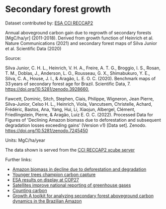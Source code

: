 # Secondary forest growth

Dataset contributed by: [ESA CCI RECCAP2](https://climate.esa.int/en/projects/reccap-2/)

Annual aboveground carbon gain due to regrowth of secondary forests [MgC/ha/yr] (2011-2018). Derived from growth function of Heinrich et al. Nature Communications (2021) and secondary forest maps of Silva Junior et al. Scientific Data (2020)

Source:

Silva Junior, C. H. L., Heinrich, V. H. A., Freire, A. T. G., Broggio, I. S., Rosan, T. M., Doblas, J., Anderson, L. O., Rousseau, G. X., Shimabukuro, Y. E., Silva, C. A., House, J. I., & Aragão, L. E. O. C. (2020). Benchmark maps of 33 years of secondary forest age for Brazil. Scientific Data, 7. https://doi.org/10.5281/zenodo.3928660,

Fawcett, Dominic, Sitch, Stephen, Ciais, Philippe, Wigneron, Jean Pierre, Silva-Junior, Celso H. L., Heinrich, Viola, Vancutsem, Christelle, Achard, Frédéric, Bastos, Ana, Yang, Hui, Li, Xiaojun, Albergel, Clément, Friedlingstein, Pierre, & Aragão, Luiz E. O. C. (2022). Processed Data for Figures of 'Declining Amazon biomass due to deforestation and subsequent degradation losses exceeding gains' (Version v1) [Data set]. Zenodo. https://doi.org/10.5281/zenodo.7245450

Units: MgC/ha/year

The data shown is served from the [CCI RECCAP2 xcube server](https://reccap2.viewer.brockmann-consult.de/)

Further links:

- [Amazon biomass in decline due to deforestation and degradation](https://climate.esa.int/en/news-events/amazon-biomass-in-decline-due-to-deforestation-and-degradation/)
- [Younger trees champion carbon capture](https://www.esa.int/Applications/Observing_the_Earth/FutureEO/SMOS/Younger_trees_champion_carbon_capture)
- [ESA results on display at COP27](https://www.esa.int/Applications/Observing_the_Earth/Space_for_our_climate/ESA_results_on_display_at_COP27)
- [Satellites improve national reporting of greenhouse gases](https://www.esa.int/Applications/Observing_the_Earth/Space_for_our_climate/Satellites_improve_national_reporting_of_greenhouse_gases)
- [Counting carbon](https://www.esa.int/ESA_Multimedia/Videos/2021/07/Counting_carbon)
- [Growth A toolkit for analyzing secondary forest aboveground carbon dynamics in the Brazilian Amazon](https://www.frontiersin.org/articles/10.3389/ffgc.2023.1230734)
